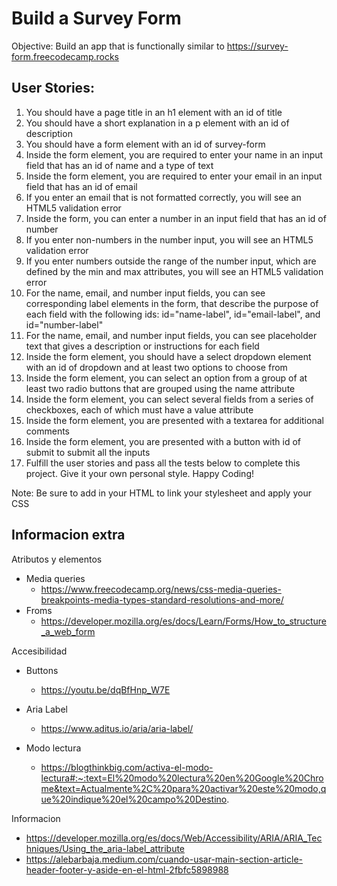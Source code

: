 # Build a Survey Form
Objective: Build an app that is functionally similar to https://survey-form.freecodecamp.rocks

## User Stories:

  1. You should have a page title in an h1 element with an id of title
  1. You should have a short explanation in a p element with an id of description
  1. You should have a form element with an id of survey-form
  1. Inside the form element, you are required to enter your name in an input field that has an id of name and a type of text
  1. Inside the form element, you are required to enter your email in an input field that has an id of email
  1. If you enter an email that is not formatted correctly, you will see an HTML5 validation error
  1. Inside the form, you can enter a number in an input field that has an id of number
  1. If you enter non-numbers in the number input, you will see an HTML5 validation error
  1. If you enter numbers outside the range of the number input, which are defined by the min and max attributes, you will see an HTML5 validation error
  1. For the name, email, and number input fields, you can see corresponding label elements in the form, that describe the purpose of each field with the following ids: id="name-label", id="email-label", and id="number-label"
  1. For the name, email, and number input fields, you can see placeholder text that gives a description or instructions for each field
  1. Inside the form element, you should have a select dropdown element with an id of dropdown and at least two options to choose from
  1. Inside the form element, you can select an option from a group of at least two radio buttons that are grouped using the name attribute
  1. Inside the form element, you can select several fields from a series of checkboxes, each of which must have a value attribute
  1. Inside the form element, you are presented with a textarea for additional comments
  1. Inside the form element, you are presented with a button with id of submit to submit all the inputs
  1. Fulfill the user stories and pass all the tests below to complete this project. Give it your own personal style. Happy Coding!

Note: Be sure to add <link rel="stylesheet" href="styles.css"> in your HTML to link your stylesheet and apply your CSS



## Informacion extra

Atributos y elementos
  - Media queries
    - https://www.freecodecamp.org/news/css-media-queries-breakpoints-media-types-standard-resolutions-and-more/
  - Froms
    - https://developer.mozilla.org/es/docs/Learn/Forms/How_to_structure_a_web_form

Accesibilidad 
  - Buttons
    - https://youtu.be/dqBfHnp_W7E
  
  - Aria Label
    - https://www.aditus.io/aria/aria-label/

  - Modo lectura
    - https://blogthinkbig.com/activa-el-modo-lectura#:~:text=El%20modo%20lectura%20en%20Google%20Chrome&text=Actualmente%2C%20para%20activar%20este%20modo,que%20indique%20el%20campo%20Destino.
    

Informacion
  - https://developer.mozilla.org/es/docs/Web/Accessibility/ARIA/ARIA_Techniques/Using_the_aria-label_attribute
  - https://alebarbaja.medium.com/cuando-usar-main-section-article-header-footer-y-aside-en-el-html-2fbfc5898988
   



